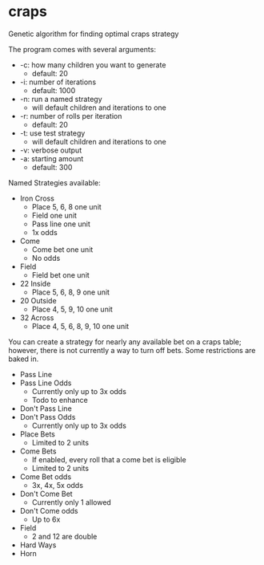 # craps

Genetic algorithm for finding optimal craps strategy

The program comes with several arguments:

- -c: how many children you want to generate
  - default: 20
- -i: number of iterations
  - default: 1000
- -n: run a named strategy
  - will default children and iterations to one
- -r: number of rolls per iteration
  - default: 20
- -t: use test strategy
  - will default children and iterations to one
- -v: verbose output
- -a: starting amount
  - default: 300

Named Strategies available:

- Iron Cross
  - Place 5, 6, 8 one unit
  - Field one unit
  - Pass line one unit
  - 1x odds
- Come
  - Come bet one unit
  - No odds
- Field
  - Field bet one unit
- 22 Inside
  - Place 5, 6, 8, 9 one unit
- 20 Outside
  - Place 4, 5, 9, 10 one unit
- 32 Across
  - Place 4, 5, 6, 8, 9, 10 one unit

You can create a strategy for nearly any available bet on a craps table; however, there is not currently a way to turn off bets. Some restrictions are baked in.

- Pass Line
- Pass Line Odds
  - Currently only up to 3x odds
  - Todo to enhance
- Don't Pass Line
- Don't Pass Odds
  - Currently only up to 3x odds
- Place Bets
  - Limited to 2 units
- Come Bets
  - If enabled, every roll that a come bet is eligible
  - Limited to 2 units
- Come Bet odds
  - 3x, 4x, 5x odds
- Don't Come Bet
  - Currently only 1 allowed
- Don't Come odds
  - Up to 6x
- Field
  - 2 and 12 are double
- Hard Ways
- Horn
